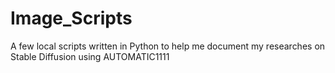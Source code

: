 # Image_Scripts
A few local scripts written in Python to help me document my researches on Stable Diffusion using AUTOMATIC1111
